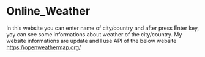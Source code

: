# Online_Weather

In this website you can enter name of  city/country and after press Enter key, yoy can see some informations about weather of the city/country.
My website informations are update and I use API of the below website
https://openweathermap.org/
